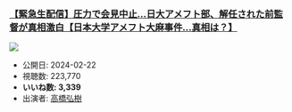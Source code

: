 ### [【緊急生配信】圧力で会見中止…日大アメフト部、解任された前監督が真相激白【日本大学アメフト大麻事件…真相は？】](https://www.youtube.com/watch?v=-95N8PZ04pU)
[![](https://img.youtube.com/vi/-95N8PZ04pU/sddefault.jpg)](https://www.youtube.com/watch?v=-95N8PZ04pU)
-   公開日: 2024-02-22
-   視聴数: 223,770
-   **いいね数: 3,339**
-   出演者: [高橋弘樹](/rehacq_fan/people/高橋弘樹 "wikilink")
